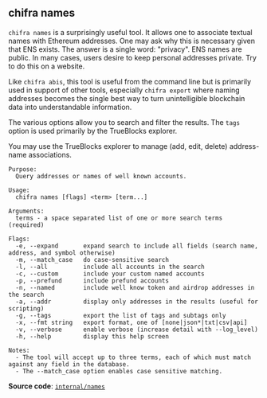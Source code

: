 ## chifra names

`chifra names` is a surprisingly useful tool. It allows one to associate textual names with Ethereum addresses. One may ask why this is necessary given that ENS exists. The answer is a single word: "privacy". ENS names are public. In many cases, users desire to keep personal addresses private. Try to do this on a website.

Like `chifra abis`, this tool is useful from the command line but is primarily used in support of other tools, especially `chifra export` where naming addresses becomes the single best way to turn unintelligible blockchain data into understandable information.

The various options allow you to search and filter the results. The `tags` option is used primarily by the TrueBlocks explorer.

You may use the TrueBlocks explorer to manage (add, edit, delete) address-name associations.

```[plaintext]
Purpose:
  Query addresses or names of well known accounts.

Usage:
  chifra names [flags] <term> [term...]

Arguments:
  terms - a space separated list of one or more search terms (required)

Flags:
  -e, --expand       expand search to include all fields (search name, address, and symbol otherwise)
  -m, --match_case   do case-sensitive search
  -l, --all          include all accounts in the search
  -c, --custom       include your custom named accounts
  -p, --prefund      include prefund accounts
  -n, --named        include well know token and airdrop addresses in the search
  -a, --addr         display only addresses in the results (useful for scripting)
  -g, --tags         export the list of tags and subtags only
  -x, --fmt string   export format, one of [none|json*|txt|csv|api]
  -v, --verbose      enable verbose (increase detail with --log_level)
  -h, --help         display this help screen

Notes:
  - The tool will accept up to three terms, each of which must match against any field in the database.
  - The --match_case option enables case sensitive matching.
```

**Source code**: [`internal/names`](https://github.com/TrueBlocks/trueblocks-core/tree/master/src/apps/chifra/internal/names)

